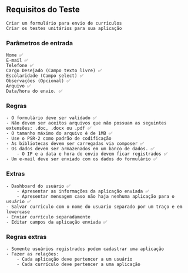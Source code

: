 ## Requisitos do Teste

    Criar um formulário para envio de currículos
    Criar os testes unitários para sua aplicação

### Parâmetros de entrada

    Nome ✅
    E-mail ✅
    Telefone ✅
    Cargo Desejado (Campo texto livre) ✅
    Escolaridade (Campo select) ✅
    Observações (Opcional) ✅
    Arquivo ✅
    Data/hora do envio. ✅

### Regras

    - O formulário deve ser validado ✅
    - Não devem ser aceitos arquivos que não possuam as seguintes extensões: .doc, .docx ou .pdf ✅
    - O tamanho máximo do arquivo é de 1MB ✅
    - Use o PSR-2 como padrão de codificação
    - As bibliotecas devem ser carregadas via composer ✅
    - Os dados devem ser armazenados em um banco de dados. ✅
        - O IP e a data e hora do envio devem ficar registrados ✅
    - Um e-mail deve ser enviado com os dados do formulário ✅

### Extras

    - Dashboard do usuário ✅
        - Apresentar as informações da aplicação enviada ✅
        - Apresentar mensagem caso não haja nenhuma aplicação para o usuário ✅
    - Salvar curriculo com o nome do usuario separado por um traço e em lowercase
    - Enviar currículo separadamente
    - Editar campos da aplicação enviada ✅

### Regras extras

    - Somente usuários registrados podem cadastrar uma aplicação
    - Fazer as relações:
        - Cada aplicação deve pertencer a um usuário
        - Cada currículo deve pertencer a uma aplicação
